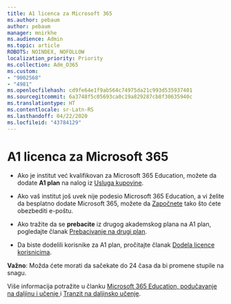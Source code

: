 ```yaml
---
title: A1 licenca za Microsoft 365
ms.author: pebaum
author: pebaum
manager: mnirkhe
ms.audience: Admin
ms.topic: article
ROBOTS: NOINDEX, NOFOLLOW
localization_priority: Priority
ms.collection: Adm_O365
ms.custom:
- "9002568"
- "4981"
ms.openlocfilehash: cd9fe64e1f9ab564c74975da21c993d535937401
ms.sourcegitcommit: 6a3748f5c05693ca0c19a829287cb8f30635940c
ms.translationtype: HT
ms.contentlocale: sr-Latn-RS
ms.lasthandoff: 04/22/2020
ms.locfileid: "43784129"
---
```

# <a name="a1-license-for-microsoft-365"></a>A1 licenca za Microsoft 365


- Ako je institut već kvalifikovan za Microsoft 365 Education, možete da dodate **A1 plan** na nalog iz [Usluga kupovine](https://docs.microsoft.com/microsoft-365/commerce/buy-another-subscription?view=o365-worldwide#buy-another-subscription). 

- Ako vaš institut još uvek nije podesio Microsoft 365 Education, a vi želite da besplatno dodate Microsoft 365, možete da [Započnete](https://www.microsoft.com/education/products/office) tako što ćete obezbediti e-poštu. 

- Ako tražite da se **prebacite** iz drugog akademskog plana na A1 plan, pogledajte članak [Prebacivanje na drugi plan](https://docs.microsoft.com/microsoft-365/commerce/subscriptions/switch-plans-manually). 

- Da biste dodelili korisnike za A1 plan, pročitajte članak [Dodela licence korisnicima](https://docs.microsoft.com/microsoft-365/admin/manage/assign-licenses-to-users). 

**Važno**: Možda ćete morati da sačekate do 24 časa da bi promene stupile na snagu. 

Više informacija potražite u članku [Microsoft 365 Education, podučavanje na daljinu i učenje ](https://support.office.com/article/remote-teaching-and-learning-in-office-365-education-f651ccae-7b65-478b-8366-51bb884025c4) i [Tranzit na daljinsko učenje](https://www.microsoft.com/education/remote-learning). 
